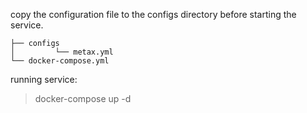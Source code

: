 
copy the configuration file to the configs directory before starting the service.

```
├── configs
│         └── metax.yml
└── docker-compose.yml
```

running service:

> docker-compose up -d

